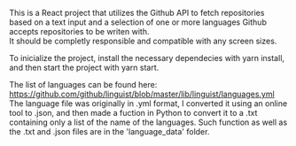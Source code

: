 This is a React project that utilizes the Github API to fetch repositories based on a text input and a selection of one or more languages Github accepts repositories to be writen with. <br/>
It should be completly responsible and compatible with any screen sizes. 

To inicialize the project, install the necessary dependecies with yarn install, and then start the project with yarn start.

The list of languages can be found here: https://github.com/github/linguist/blob/master/lib/linguist/languages.yml <br/>
The language file was originally in .yml format, I converted it using an online tool to .json, and then made a fuction in Python to convert it to a .txt containing only a list of the name of the languages. Such function as well as the .txt and .json files are in the 'language_data' folder.
